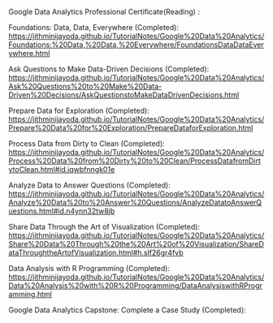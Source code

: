 Google Data Analytics Professional Certificate(Reading) :

  Foundations: Data, Data, Everywhere (Completed): https://jithminijayoda.github.io/TutorialNotes/Google%20Data%20Analytics/Foundations:%20Data,%20Data,%20Everywhere/FoundationsDataDataEverywhere.html
  
  Ask Questions to Make Data-Driven Decisions (Completed): https://jithminijayoda.github.io/TutorialNotes/Google%20Data%20Analytics/Ask%20Questions%20to%20Make%20Data-Driven%20Decisions/AskQuestionstoMakeDataDrivenDecisions.html
  
  Prepare Data for Exploration (Completed): https://jithminijayoda.github.io/TutorialNotes/Google%20Data%20Analytics/Prepare%20Data%20for%20Exploration/PrepareDataforExploration.html
  
  Process Data from Dirty to Clean (Completed): https://jithminijayoda.github.io/TutorialNotes/Google%20Data%20Analytics/Process%20Data%20from%20Dirty%20to%20Clean/ProcessDatafromDirtytoClean.html#id.iqwbfnngk01e
  
  Analyze Data to Answer Questions (Completed): https://jithminijayoda.github.io/TutorialNotes/Google%20Data%20Analytics/Analyze%20Data%20to%20Answer%20Questions/AnalyzeDatatoAnswerQuestions.html#id.n4ynn32tw8jb
  
  Share Data Through the Art of Visualization (Completed):
https://jithminijayoda.github.io/TutorialNotes/Google%20Data%20Analytics/Share%20Data%20Through%20the%20Art%20of%20Visualization/ShareDataThroughtheArtofVisualization.html#h.slf26gr4fvb
  
  Data Analysis with R Programming (Completed):
https://jithminijayoda.github.io/TutorialNotes/Google%20Data%20Analytics/Data%20Analysis%20with%20R%20Programming/DataAnalysiswithRProgramming.html

  Google Data Analytics Capstone: Complete a Case Study (Completed):
  
